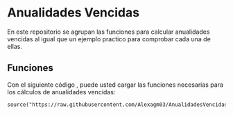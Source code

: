 # Anualidades Vencidas
En este repositorio se agrupan las funciones para calcular anualidades vencidas al igual que un ejemplo practico para comprobar cada una de ellas. 

## Funciones 

Con el siguiente código , puede usted cargar las funciones necesarias para los cálculos de anualidades vencidas: 
```{r}
source("https://raw.githubusercontent.com/Alexagm03/AnualidadesVencidas/refs/heads/main/VencidasFormulas.R")
```
